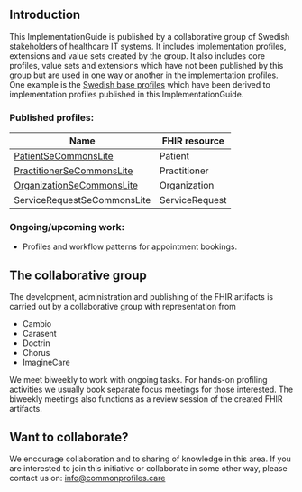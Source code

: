 ## Introduction
This ImplementationGuide is published by a collaborative group of Swedish stakeholders of healthcare IT systems. It includes implementation profiles, extensions and value sets created by the group.
It also includes core profiles, value sets and extensions which have not been published by this group but are used in one way or another in the implementation profiles. One example is the [Swedish base profiles](http://hl7.se/fhir/ig/base/profiles.html) which have been derived to implementation profiles published in this ImplementationGuide.

### Published profiles:

|Name|FHIR resource|
|----|----|
|[PatientSeCommonsLite](StructureDefinition-PatientSECommonsLite.html)|Patient|
|[PractitionerSeCommonsLite](StructureDefinition-PractitionerSECommonsLite.html)|Practitioner|
|[OrganizationSeCommonsLite](StructureDefinition-OrganizationSECommonsLite.html)|Organization|
|ServiceRequestSeCommonsLite|ServiceRequest|

### Ongoing/upcoming work:
* Profiles and workflow patterns for appointment bookings.


## The collaborative group
The development, administration and publishing of the FHIR artifacts is carried out by a collaborative group with representation from
* Cambio
* Carasent
* Doctrin
* Chorus
* ImagineCare

We meet biweekly to work with ongoing tasks. For hands-on profiling activities we usually book separate focus meetings for those interested. The biweekly meetings also functions as a review session of the created FHIR artifacts.


## Want to collaborate?
We encourage collaboration and to sharing of knowledge in this area. If you are interested to join this initiative or collaborate in some other way,  please contact us on: info@commonprofiles.care
